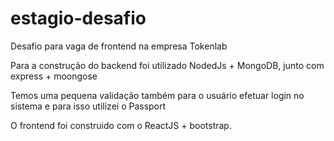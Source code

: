 # estagio-desafio
Desafio para vaga de frontend na empresa Tokenlab

Para a construção do backend foi utilizado NodedJs + MongoDB, junto com express + moongose

Temos uma pequena validação também para o usuário efetuar login no sistema e para isso utilizei o Passport

O frontend foi construido com o ReactJS + bootstrap.



